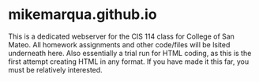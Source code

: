 # mikemarqua.github.io

This is a dedicated webserver for the CIS 114 class for College of San Mateo. All homework assignments and other code/files will be lsited underneath here. Also essentially a trial run for HTML coding, as this is the first attempt creating HTML in any format. If you have made it this far, you must be relatively interested.
